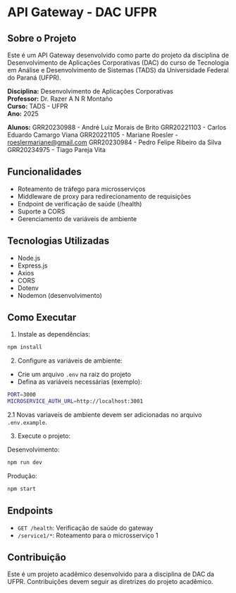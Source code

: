 # API Gateway - DAC UFPR

## Sobre o Projeto
Este é um API Gateway desenvolvido como parte do projeto da disciplina de Desenvolvimento de Aplicações Corporativas (DAC) do curso de Tecnologia em Análise e Desenvolvimento de Sistemas (TADS) da Universidade Federal do Paraná (UFPR).

**Disciplina:** Desenvolvimento de Aplicações Corporativas  
**Professor:** Dr. Razer A N R Montaño  
**Curso:** TADS - UFPR  
**Ano:** 2025

**Alunos:**
GRR20230988 - André Luiz Morais de Brito
GRR20221103 - Carlos Eduardo Camargo Viana
GRR20221105 - Mariane Roesler - roeslermariane@gmail.com
GRR20230984 - Pedro Felipe Ribeiro da Silva
GRR20234975 - Tiago Pareja Vita

## Funcionalidades
- Roteamento de tráfego para microsserviços
- Middleware de proxy para redirecionamento de requisições
- Endpoint de verificação de saúde (/health)
- Suporte a CORS
- Gerenciamento de variáveis de ambiente

## Tecnologias Utilizadas
- Node.js
- Express.js
- Axios
- CORS
- Dotenv
- Nodemon (desenvolvimento)

## Como Executar

1. Instale as dependências:
```bash
npm install
```

2. Configure as variáveis de ambiente:
- Crie um arquivo `.env` na raiz do projeto
- Defina as variáveis necessárias (exemplo):
```bash
PORT=3000
MICROSERVICE_AUTH_URL=http://localhost:3001
```
2.1 Novas variaveis de ambiente devem ser adicionadas no arquivo `.env.example`.


3. Execute o projeto:

Desenvolvimento:
```bash
npm run dev
```

Produção:
```bash
npm start
```

## Endpoints
- `GET /health`: Verificação de saúde do gateway
- `/service1/*`: Roteamento para o microsserviço 1

## Contribuição
Este é um projeto acadêmico desenvolvido para a disciplina de DAC da UFPR. Contribuições devem seguir as diretrizes do projeto acadêmico.